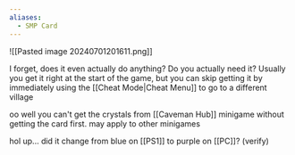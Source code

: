 ```yaml
---
aliases:
  - SMP Card
---
```

![[Pasted image 20240701201611.png]]

I forget, does it even actually do anything? Do you actually need it? Usually you get it right at the start of the game, but you can skip getting it by immediately using the [[Cheat Mode|Cheat Menu]] to go to a different village

oo well you can't get the crystals from [[Caveman Hub]] minigame without getting the card first. may apply to other minigames

hol up... did it change from blue on [[PS1]] to purple on [[PC]]? (verify)